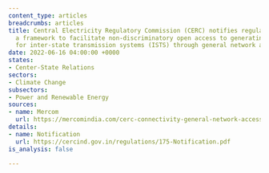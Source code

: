 ```yaml
---
content_type: articles
breadcrumbs: articles
title: Central Electricity Regulatory Commission (CERC) notifies regulations providing
  a framework to facilitate non-discriminatory open access to generating companies
  for inter-state transmission systems (ISTS) through general network access (GNA)
date: 2022-06-16 04:00:00 +0000
states:
- Center-State Relations
sectors:
- Climate Change
subsectors:
- Power and Renewable Energy
sources:
- name: Mercom
  url: https://mercomindia.com/cerc-connectivity-general-network-access-regulations/
details:
- name: Notification
  url: https://cercind.gov.in/regulations/175-Notification.pdf
is_analysis: false

---
```

